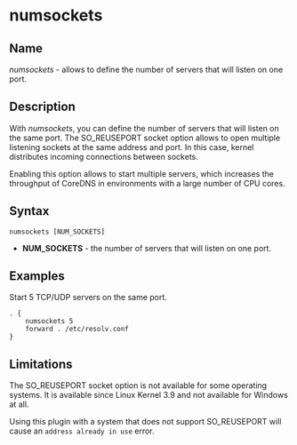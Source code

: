# numsockets

## Name

*numsockets* - allows to define the number of servers that will listen on one port.

## Description

With *numsockets*, you can define the number of servers that will listen on the same port. The SO_REUSEPORT socket 
option allows to open multiple listening sockets at the same address and port. In this case, kernel distributes incoming 
connections between sockets.

Enabling this option allows to start multiple servers, which increases the throughput of CoreDNS in environments with a 
large number of CPU cores.

## Syntax

~~~
numsockets [NUM_SOCKETS]
~~~

* **NUM_SOCKETS** - the number of servers that will listen on one port.

## Examples

Start 5 TCP/UDP servers on the same port.

~~~ corefile
. {
	numsockets 5
	forward . /etc/resolv.conf
}
~~~

## Limitations

The SO_REUSEPORT socket option is not available for some operating systems. It is available since Linux Kernel 3.9 and 
not available for Windows at all.

Using this plugin with a system that does not support SO_REUSEPORT will cause an `address already in use` error.
